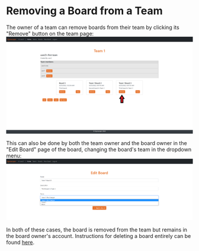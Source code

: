 # Removing a Board from a Team

The owner of a team can remove boards from their team by clicking its "Remove" button on the team page:
![Remove a board from a team](https://github.com/sarantharma/GyroscopicProject/blob/passport/User%20Guides/img/remove_board.png)

This can also be done by both the team owner and the board owner in the "Edit Board" page of the board, changing the board's team in the dropdown menu:
![Remove a board from a team in Edit Board](https://github.com/sarantharma/GyroscopicProject/blob/passport/User%20Guides/img/remove_board_2.PNG)

In both of these cases, the board is removed from the team but remains in the board owner's account. Instructions for deleting a board entirely can be found [here](https://github.com/sarantharma/GyroscopicProject/blob/passport/User%20Guides/Modifying%20and%20Deleting%20Boards.md).
